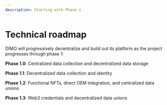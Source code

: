 ```yaml
---
description: Starting with Phase 1
---
```


# Technical roadmap

DIMO will progressively decentralize and build out its platform as the project progresses through phase 1:

**Phase 1.0**: Centralized data collection and decentralized data storage

**Phase 1.1**: Decentralized data collection and identity

**Phase 1.2**: Functional NFTs, direct OEM integration, and centralized data unions

**Phase 1.3**: Web3 credentials and decentralized data unions
